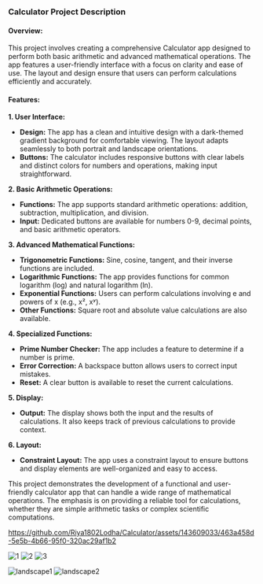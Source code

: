 ### Calculator Project Description

#### Overview:

This project involves creating a comprehensive Calculator app designed to perform both basic arithmetic and advanced mathematical operations. The app features a user-friendly interface with a focus on clarity and ease of use. The layout and design ensure that users can perform calculations efficiently and accurately.

#### Features:

**1. User Interface:**
   - **Design:** The app has a clean and intuitive design with a dark-themed gradient background for comfortable viewing. The layout adapts seamlessly to both portrait and landscape orientations.
   - **Buttons:** The calculator includes responsive buttons with clear labels and distinct colors for numbers and operations, making input straightforward.

**2. Basic Arithmetic Operations:**
   - **Functions:** The app supports standard arithmetic operations: addition, subtraction, multiplication, and division.
   - **Input:** Dedicated buttons are available for numbers 0-9, decimal points, and basic arithmetic operators.

**3. Advanced Mathematical Functions:**
   - **Trigonometric Functions:** Sine, cosine, tangent, and their inverse functions are included.
   - **Logarithmic Functions:** The app provides functions for common logarithm (log) and natural logarithm (ln).
   - **Exponential Functions:** Users can perform calculations involving e and powers of x (e.g., x², xʸ).
   - **Other Functions:** Square root and absolute value calculations are also available.

**4. Specialized Functions:**
   - **Prime Number Checker:** The app includes a feature to determine if a number is prime.
   - **Error Correction:** A backspace button allows users to correct input mistakes.
   - **Reset:** A clear button is available to reset the current calculations.

**5. Display:**
   - **Output:** The display shows both the input and the results of calculations. It also keeps track of previous calculations to provide context.

**6. Layout:**
   - **Constraint Layout:** The app uses a constraint layout to ensure buttons and display elements are well-organized and easy to access.

This project demonstrates the development of a functional and user-friendly calculator app that can handle a wide range of mathematical operations. The emphasis is on providing a reliable tool for calculations, whether they are simple arithmetic tasks or complex scientific computations.


https://github.com/Riya1802Lodha/Calculator/assets/143609033/463a458d-5e5b-4b66-95f0-320ac29af1b2

![1](https://github.com/Riya1802Lodha/Calculator/assets/143609033/975ad437-759e-4e46-9d10-0edf5c233e18)
![2](https://github.com/Riya1802Lodha/Calculator/assets/143609033/1d897b2d-eff0-467e-af4c-8d7914f459d9)
![3](https://github.com/Riya1802Lodha/Calculator/assets/143609033/f5c95c8f-4092-4454-b975-e9ea8d03708c)

![landscape1](https://github.com/Riya1802Lodha/Calculator/assets/143609033/8f93e5bf-f209-4f2d-a364-51af721a5606)
![landscape2](https://github.com/Riya1802Lodha/Calculator/assets/143609033/2cbf7a9a-ce8b-4326-9c86-8a6cd3de4e34)


